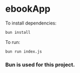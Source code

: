 # ebookApp

To install dependencies:

```bash
bun install
```

To run:

```bash
bun run index.js
```

### Bun is used for this project.
